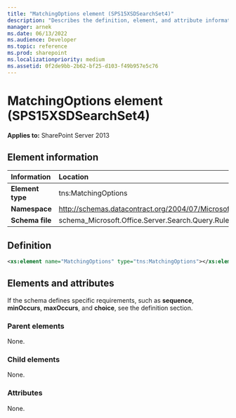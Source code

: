 ```yaml
---
title: "MatchingOptions element (SPS15XSDSearchSet4)"
description: "Describes the definition, element, and attribute information for the MatchingOptions element (SPS15XSDSearchSet4)."
manager: arnek
ms.date: 06/13/2022
ms.audience: Developer
ms.topic: reference
ms.prod: sharepoint
ms.localizationpriority: medium
ms.assetid: 0f2de9bb-2b62-bf25-d103-f49b957e5c76
---
```


# MatchingOptions element (SPS15XSDSearchSet4)

 
  
 **Applies to:** SharePoint Server 2013
  
## Element information

|Information|Location|
|:-----|:-----|
|**Element type**|tns:MatchingOptions|
|**Namespace**|http://schemas.datacontract.org/2004/07/Microsoft.Office.Server.Search.Query.Rules|
|**Schema file**|schema_Microsoft.Office.Server.Search.Query.Rules.xsd|
   
## Definition

```XML
<xs:element name="MatchingOptions" type="tns:MatchingOptions"></xs:element>

```

## Elements and attributes

If the schema defines specific requirements, such as **sequence**, **minOccurs**, **maxOccurs**, and **choice**, see the definition section. 
  
### Parent elements

None.
  
### Child elements

None.
  
### Attributes

None.
  

